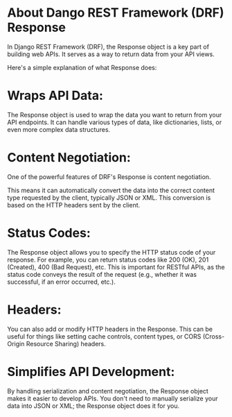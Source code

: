 # About Dango REST Framework (DRF) Response

In Django REST Framework (DRF), the Response object is a key part of building web APIs. It serves as a way to return data from your API views. 

Here's a simple explanation of what Response does:

# Wraps API Data: 
The Response object is used to wrap the data you want to return from your API endpoints. It can handle various types of data, like dictionaries, lists, or even more complex data structures.

# Content Negotiation: 
One of the powerful features of DRF's Response is content negotiation. 

This means it can automatically convert the data into the correct content type requested by the client, typically JSON or XML. This conversion is based on the HTTP headers sent by the client.

# Status Codes: 
The Response object allows you to specify the HTTP status code of your response. For example, you can return status codes like 200 (OK), 201 (Created), 400 (Bad Request), etc. This is important for RESTful APIs, as the status code conveys the result of the request (e.g., whether it was successful, if an error occurred, etc.).

# Headers: 
You can also add or modify HTTP headers in the Response. This can be useful for things like setting cache controls, content types, or CORS (Cross-Origin Resource Sharing) headers.

# Simplifies API Development: 

By handling serialization and content negotiation, the Response object makes it easier to develop APIs. You don't need to manually serialize your data into JSON or XML; the Response object does it for you.
